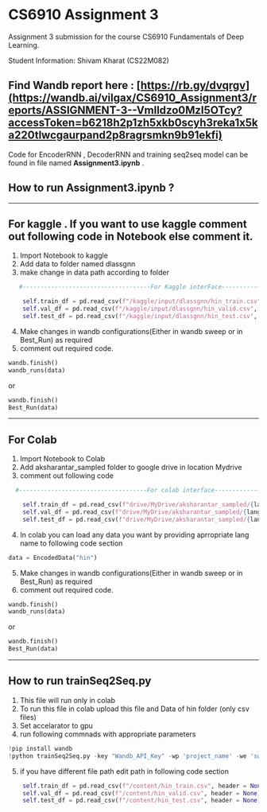 # CS6910 Assignment 3
Assignment 3 submission for the course CS6910 Fundamentals of Deep Learning.

Student Information: Shivam Kharat (CS22M082)

Find Wandb report here : [https://rb.gy/dvqrgv](https://wandb.ai/vilgax/CS6910_Assignment3/reports/ASSIGNMENT-3--Vmlldzo0MzI5OTcy?accessToken=b6218h2p1zh5xkb0scyh3reka1x5ka220tlwcgaurpand2p8ragrsmkn9b91ekfi)
---
Code for EncoderRNN , DecoderRNN and training seq2seq model can be found in file named **Assignment3.ipynb** .
## How to run **Assignment3.ipynb** ? 

-----
For kaggle . If you want to use kaggle comment out following code in Notebook else comment it.
-----
1. Import Notebook to kaggle
2. Add data to folder named dlassgnn
3. make change in data path according to folder
```Python
   #------------------------------------For Kaggle interFace---------------------------------

    self.train_df = pd.read_csv(f"/kaggle/input/dlassgnn/hin_train.csv", header = None)
    self.val_df = pd.read_csv(f"/kaggle/input/dlassgnn/hin_valid.csv", header = None)
    self.test_df = pd.read_csv(f"/kaggle/input/dlassgnn/hin_test.csv", header = None)

```
4. Make changes in wandb configurations(Either in wandb sweep or in Best_Run) as required
5. comment out required code.

```Python
wandb.finish()
wandb_runs(data)
```
or

```Python
wandb.finish()  
Best_Run(data)
```

--------------------------
For Colab
--------------------------
1. Import Notebook to Colab
2. Add aksharantar_sampled folder to google drive in location Mydrive
3. comment out following code
```Python
  #------------------------------------For colab interface-------------------------------------

    self.train_df = pd.read_csv(f"drive/MyDrive/aksharantar_sampled/{lang}/{lang}_train.csv", header = None)
    self.val_df = pd.read_csv(f"drive/MyDrive/aksharantar_sampled/{lang}/{lang}_valid.csv", header = None)
    self.test_df = pd.read_csv(f"drive/MyDrive/aksharantar_sampled/{lang}/{lang}_test.csv", header = None)

```
4. In colab you can load any data you want by providing aprropriate lang name to following code section

```Python
data = EncodedData("hin")
```
5. Make changes in wandb configurations(Either in wandb sweep or in Best_Run) as required
6. comment out required code.

```Python
wandb.finish()
wandb_runs(data)
```
or

```Python
wandb.finish()  
Best_Run(data)
```

------------------------------------------------------------------------

## How to run trainSeq2Seq.py

1. This file will run only in colab
2. To run this file in colab upload this file and Data of hin folder (only csv files)
3. Set accelarator to gpu
4. run following commnads with appropriate parameters
```Python
!pip install wandb
!python trainSeq2Seq.py -key "Wandb_API_Key" -wp 'project_name' -we 'sweep_name' -ct "RNN" -e 30 -b 16 -enc 1 -dec 1 -lr 0.001 -ebs 64 -hs 1024 -drp 0.2 -tr 0.0 -bdr "Yes" -at "No" 
```
5. if you have different file path edit path in following code section

```Python
    self.train_df = pd.read_csv(f"/content/hin_train.csv", header = None)
    self.val_df = pd.read_csv(f"/content/hin_valid.csv", header = None)
    self.test_df = pd.read_csv(f"/content/hin_test.csv", header = None)
```
